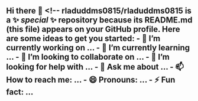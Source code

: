## Hi there 👋 <!-- **rladuddms0815/rladuddms0815** is a ✨ _special_ ✨ repository because its README.md (this file) appears on your GitHub profile. Here are some ideas to get you started: - 🔭 I’m currently working on ... - 🌱 I’m currently learning ... - 👯 I’m looking to collaborate on ... - 🤔 I’m looking for help with ... - 💬 Ask me about ... - 📫 How to reach me: ... - 😄 Pronouns: ... - ⚡ Fun fact: ...

